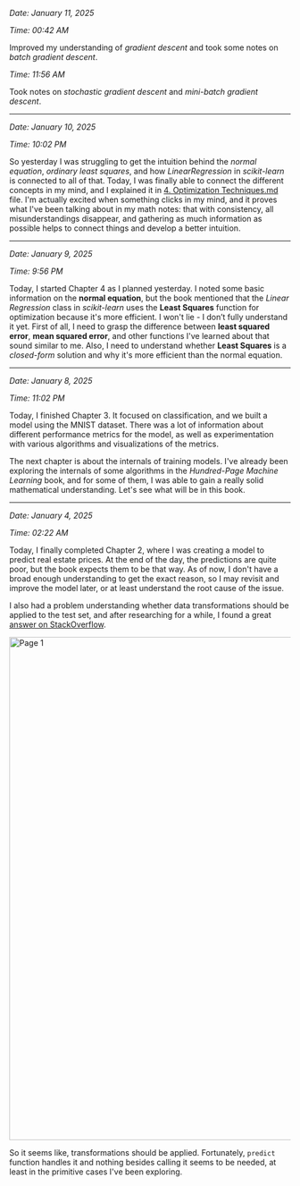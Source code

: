 
*Date: January 11, 2025*

*Time: 00:42 AM*

Improved my understanding of *gradient descent* and took some notes on *batch gradient descent*.

*Time: 11:56 AM*

Took notes on *stochastic gradient descent* and *mini-batch gradient descent*.

---

*Date: January 10, 2025*

*Time: 10:02 PM*

So yesterday I was struggling to get the intuition behind the *normal equation*, *ordinary least squares*, and how *LinearRegression* in *scikit-learn* is connected to all of that. Today, I was finally able to connect the different concepts in my mind, and I explained it in [4. Optimization Techniques.md](https://github.com/Dmytro-Posyliuzhnyi/ml-learning-journal/blob/main/Introduction/4.%20Optimization%20Techniques.md) file. I'm actually excited when something clicks in my mind, and it proves what I've been talking about in my math notes: that with consistency, all misunderstandings disappear, and gathering as much information as possible helps to connect things and develop a better intuition.

---

*Date: January 9, 2025*

*Time: 9:56 PM*

Today, I started Chapter 4 as I planned yesterday. I noted some basic information on the **normal equation**, but the book mentioned that the *Linear Regression* class in *scikit-learn* uses the **Least Squares** function for optimization because it's more efficient. I won't lie - I don’t fully understand it yet. First of all, I need to grasp the difference between **least squared error**, **mean squared error**, and other functions I've learned about that sound similar to me. Also, I need to understand whether **Least Squares** is a *closed-form* solution and why it's more efficient than the normal equation.

---

*Date: January 8, 2025*

*Time: 11:02 PM*

Today, I finished Chapter 3. It focused on classification, and we built a model using the MNIST dataset. There was a lot of information about different performance metrics for the model, as well as experimentation with various algorithms and visualizations of the metrics. 

The next chapter is about the internals of training models. I've already been exploring the internals of some algorithms in the *Hundred-Page Machine Learning* book, and for some of them, I was able to gain a really solid mathematical understanding. Let's see what will be in this book.

---

*Date: January 4, 2025*

*Time: 02:22 AM*

Today, I finally completed Chapter 2, where I was creating a model to predict real estate prices. At the end of the day, the predictions are quite poor, but the book expects them to be that way. As of now, 
I don't have a broad enough understanding to get the exact reason, so I may revisit and improve the model later, or at least understand the root cause of the issue.

I also had a problem understanding whether data transformations should be applied to the test set, and after researching for a while, I found a great 
[answer on StackOverflow](https://stackoverflow.com/questions/68284264/does-the-pipeline-object-in-sklearn-transform-the-test-data-when-using-the-pred).

<img width="900" alt="Page 1" src="https://github.com/user-attachments/assets/7a84c13e-2fad-496b-b353-c3af3061f954">

So it seems like, transformations should be applied. Fortunately, `predict` function handles it and nothing besides calling it seems to be needed, at least in the primitive cases I've been exploring.
